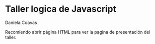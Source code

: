 # Taller logica de Javascript
Daniela Coavas	

Recomiendo abrir página HTML para ver la pagina de presentación del taller. 
